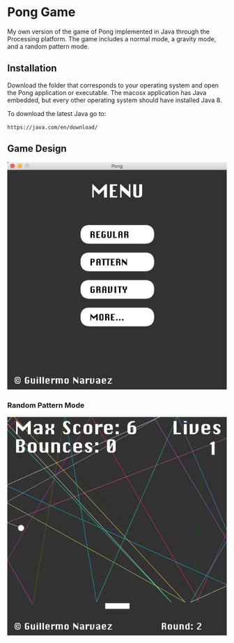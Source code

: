 # Pong Game

My own version of the game of Pong implemented in Java through the Processing platform. The game includes a normal mode, a gravity mode, and a random pattern mode.

## Installation

Download the folder that corresponds to your operating system and open the Pong application or executable. The macosx application has Java embedded, but every other operating system should have installed Java 8.

To download the latest Java go to:

```
https://java.com/en/download/
```

## Game Design

![picture](pong-app.png)

### Random Pattern Mode

![picture](pong-pattern.png)
